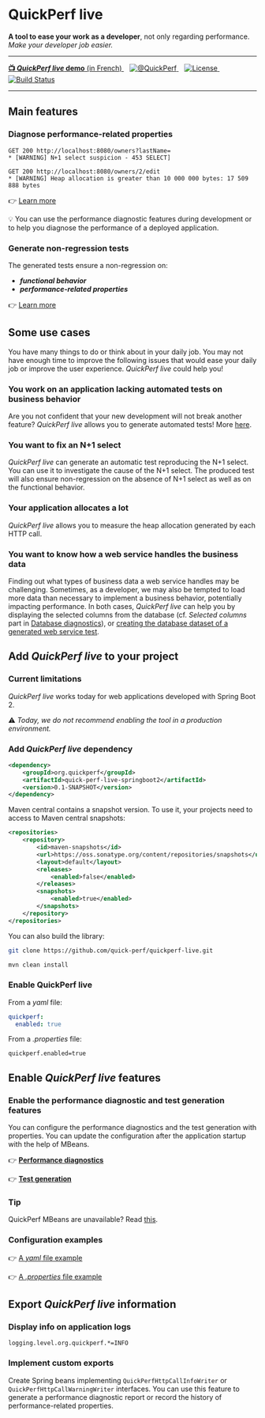 # QuickPerf live

<strong>A tool to ease your work as a developer</strong>, not only regarding performance. <em>Make your developer job easier.</em></strong>

---
<p>
    <a  href="https://www.youtube.com/watch?v=4Sbvaewrm6A&t=913s">
    <strong>📺 <em>QuickPerf live</em> demo</strong> (in French)
    </a>
    &nbsp;&nbsp;
   <a href="https://twitter.com/quickperf">       
        <img alt="@QuickPerf" src="https://img.shields.io/twitter/url?label=Twitter&style=social&url=https%3A%2F%2Ftwitter.com%2Fquickperf">
   </a>
    &nbsp;&nbsp;
    <a href="https://github.com/quick-perf/quickperf-live/blob/master/LICENSE.txt">
        <img src="https://img.shields.io/badge/license-Apache2-blue.svg"
             alt = "License">
    </a>
    &nbsp;&nbsp;
    <a href="https://github.com/quick-perf/quickperf-live/actions?query=workflow%3ACI">
    <img src="https://img.shields.io/github/workflow/status/quick-perf/quickperf-live/CI"
         alt = "Build Status">
    </a>
</p>

---

## Main features

### Diagnose performance-related properties
```
GET 200 http://localhost:8080/owners?lastName=
* [WARNING] N+1 select suspicion - 453 SELECT]
```

```
GET 200 http://localhost:8080/owners/2/edit
* [WARNING] Heap allocation is greater than 10 000 000 bytes: 17 509 888 bytes
```
👉 [Learn more](./doc/performance_diagnostics.md)

💡 You can use the performance diagnostic features during development or to help you diagnose the performance of a deployed application.

### Generate non-regression tests

The generated tests ensure a non-regression on:
* ***functional behavior***
* ***performance-related properties***

👉 [Learn more](./doc/test_generation.md)

## Some use cases

You have many things to do or think about in your daily job.
You may not have enough time to improve the following issues that would ease your daily job or improve the user experience. _QuickPerf live_ could help you!

### You work on an application lacking automated tests on business behavior
Are you not confident that your new development will not break another feature? _QuickPerf live_ allows you to generate automated tests!
More [here](./doc/test_generation.md).

### You want to fix an N+1 select
_QuickPerf live_ can generate an automatic test reproducing the N+1 select. You can use it to investigate the cause of the N+1 select. The produced test will also ensure non-regression on the absence of N+1 select as well as on the functional behavior.

### Your application allocates a lot
_QuickPerf live_ allows you to measure the heap allocation generated by each HTTP call.

### You want to know how a web service handles the business data
Finding out what types of business data a web service handles may be challenging.
Sometimes, as a developer, we may also be tempted to load more data than necessary to implement a business behavior, potentially impacting performance. In both cases, _QuickPerf live_ can help you by displaying the selected columns from the database (cf. *Selected columns* part in [Database diagnostics](./doc/database_diagnostics.md)), or  [creating the database dataset
of a generated web service test](./doc/test_generation.md).


## Add _QuickPerf live_ to your project 

### Current limitations
_QuickPerf live_ works today for web applications developed with Spring Boot 2.

⚠ _Today, we do not recommend enabling the tool in a production environment._

### Add _QuickPerf live_ dependency
```xml
<dependency>
    <groupId>org.quickperf</groupId>
    <artifactId>quick-perf-live-springboot2</artifactId>
    <version>0.1-SNAPSHOT</version>
</dependency>
```
Maven central contains a snapshot version. To use it, your projects need to access to Maven central snapshots:
```xml
<repositories>
    <repository>
        <id>maven-snapshots</id>
        <url>https://oss.sonatype.org/content/repositories/snapshots</url>
        <layout>default</layout>
        <releases>
            <enabled>false</enabled>
        </releases>
        <snapshots>
            <enabled>true</enabled>
        </snapshots>
    </repository>
</repositories>
```

You can also build the library:
```bash
git clone https://github.com/quick-perf/quickperf-live.git
```
```bash
mvn clean install
```

### Enable QuickPerf live

From a _yaml_ file:

```yaml
quickperf:
  enabled: true
```

From a _.properties_ file:

```properties
quickperf.enabled=true
```

## Enable _QuickPerf live_ features

### Enable the performance diagnostic and test generation features

You can configure the performance diagnostics and the test generation with properties.
You can update the configuration after the application startup with the help of MBeans.

👉 [**Performance diagnostics**](./doc/performance_diagnostics.md)

👉 [**Test generation**](./doc/test_generation.md)

### Tip
QuickPerf MBeans are unavailable? Read [this](./doc/faq.md).

### Configuration examples

👉 [A _yaml_ file example](./spring-boot-2/src/test/resources/quickperf-properties-test.yml)

👉 [A _.properties_ file example](./spring-boot-2/src/test/resources/quickperf-properties-test.properties)


## Export _QuickPerf live_ information

### Display info on application logs

```properties
logging.level.org.quickperf.*=INFO
```

### Implement custom exports
Create Spring beans implementing ```QuickPerfHttpCallInfoWriter``` or ```QuickPerfHttpCallWarningWriter``` interfaces.
You can use this feature to generate a performance diagnostic report or record the history of performance-related properties.
